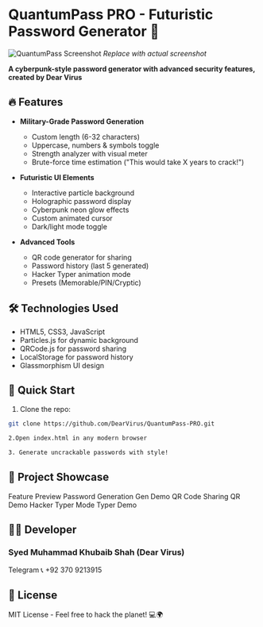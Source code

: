 <h1> QuantumPass PRO - Futuristic Password Generator 🚀</h1>

![QuantumPass Screenshot](https://i.imgur.com/placeholder.png) *Replace with actual screenshot*

**A cyberpunk-style password generator with advanced security features, created by Dear Virus**

## 🔥 Features

- **Military-Grade Password Generation**
  - Custom length (6-32 characters)
  - Uppercase, numbers & symbols toggle
  - Strength analyzer with visual meter
  - Brute-force time estimation ("This would take X years to crack!")

- **Futuristic UI Elements**
  - Interactive particle background
  - Holographic password display
  - Cyberpunk neon glow effects
  - Custom animated cursor
  - Dark/light mode toggle

- **Advanced Tools**
  - QR code generator for sharing
  - Password history (last 5 generated)
  - Hacker Typer animation mode
  - Presets (Memorable/PIN/Cryptic)

## 🛠️ Technologies Used

- HTML5, CSS3, JavaScript
- Particles.js for dynamic background
- QRCode.js for password sharing
- LocalStorage for password history
- Glassmorphism UI design

## 🚀 Quick Start

1. Clone the repo:
```bash
git clone https://github.com/DearVirus/QuantumPass-PRO.git

2.Open index.html in any modern browser

3. Generate uncrackable passwords with style!
```
<h2>🌌 Project Showcase</h2>
Feature	Preview
Password Generation	Gen Demo
QR Code Sharing	QR Demo
Hacker Typer Mode	Typer Demo

<h2>🧑‍💻 Developer</h2>
<h3>Syed Muhammad Khubaib Shah (Dear Virus)</h3>
Telegram
📞 +92 370 9213915

<h2>📜 License</h2>
MIT License - Feel free to hack the planet! 💻🌍


